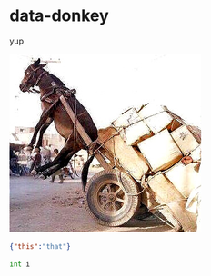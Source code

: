 data-donkey
===========

yup

![image](https://github.com/mulloymorrow/data-donkey/blob/master/DataDonkey.jpg)

```json
{"this":"that"}
```

```python
int i
```

